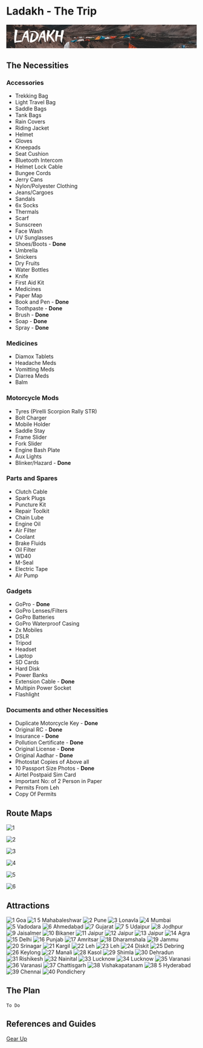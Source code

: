 # Ladakh - The Trip

![Ladakh](https://github.com/adharshgec/ladakh/blob/master/LADAKH.png?raw=true "Ladakh - The Trip")

## The Necessities

### Accessories

- Trekking Bag
- Light Travel Bag
- Saddle Bags
- Tank Bags
- Rain Covers
- Riding Jacket
- Helmet
- Gloves
- Kneepads
- Seat Cushion
- Bluetooth Intercom
- Helmet Lock Cable
- Bungee Cords
- Jerry Cans
- Nylon/Polyester Clothing
- Jeans/Cargoes
- Sandals
- 6x Socks
- Thermals
- Scarf
- Sunscreen
- Face Wash
- UV Sunglasses
- Shoes/Boots - **Done**
- Umbrella
- Snickers
- Dry Fruits
- Water Bottles
- Knife
- First Aid Kit
- Medicines
- Paper Map
- Book and Pen - **Done**
- Toothpaste - **Done**
- Brush - **Done**
- Soap - **Done**
- Spray - **Done**

### Medicines

- Diamox Tablets
- Headache Meds
- Vomitting Meds
- Diarrea Meds
- Balm

### Motorcycle Mods

- Tyres (Pirelli Scorpion Rally STR)
- Bolt Charger
- Mobile Holder
- Saddle Stay
- Frame Slider
- Fork Slider
- Engine Bash Plate
- Aux Lights
- Blinker/Hazard - **Done**

### Parts and Spares

- Clutch Cable
- Spark Plugs
- Puncture Kit
- Repair Toolkit
- Chain Lube
- Engine Oil
- Air Filter
- Coolant
- Brake Fluids
- Oil Filter
- WD40
- M-Seal
- Electric Tape
- Air Pump

### Gadgets

- GoPro - **Done**
- GoPro Lenses/Filters
- GoPro Batteries
- GoPro Waterproof Casing
- 2x Mobiles
- DSLR
- Tripod
- Headset
- Laptop
- SD Cards
- Hard Disk
- Power Banks
- Extension Cable - **Done**
- Multipin Power Socket
- Flashlight

### Documents and other Necessities

- Duplicate Motorcycle Key - **Done**
- Original RC - **Done**
- Insurance - **Done**
- Pollution Certificate - **Done**
- Original License - **Done**
- Original Aadhar - **Done**
- Photostat Copies of Above all
- 10 Passport Size Photos - **Done**
- Airtel Postpaid Sim Card
- Important No: of 2 Person in Paper
- Permits From Leh
- Copy Of Permits


## Route Maps


![1](https://user-images.githubusercontent.com/53763633/62466236-82e8d400-b7ae-11e9-86b1-deedf1ce29b8.png)

![2](https://user-images.githubusercontent.com/53763633/62466246-88deb500-b7ae-11e9-83a5-be38212839a0.png)

![3](https://user-images.githubusercontent.com/53763633/62466248-88deb500-b7ae-11e9-91d4-2a40a51af2f6.png)

![4](https://user-images.githubusercontent.com/53763633/62466250-89774b80-b7ae-11e9-8fc3-1e30deae86d4.png)

![5](https://user-images.githubusercontent.com/53763633/62466251-89774b80-b7ae-11e9-92fa-2c90412bbb33.png)

![6](https://user-images.githubusercontent.com/53763633/62466252-89774b80-b7ae-11e9-8ae3-179bd21e25fd.png)


## Attractions


![1 Goa](https://user-images.githubusercontent.com/53763633/62543511-a594ee80-b87b-11e9-9185-446520ddca21.png)
![1 5 Mahabaleshwar](https://user-images.githubusercontent.com/53763633/62543449-9b72f000-b87b-11e9-9132-ef82c4ae8a32.png)
![2 Pune](https://user-images.githubusercontent.com/53763633/62543450-9b72f000-b87b-11e9-9186-d1eabe2ad813.png)
![3 Lonavla](https://user-images.githubusercontent.com/53763633/62543451-9b72f000-b87b-11e9-8537-3163a955b253.png)
![4 Mumbai](https://user-images.githubusercontent.com/53763633/62543452-9c0b8680-b87b-11e9-8de7-bc7c34521cf3.png)
![5 Vadodara](https://user-images.githubusercontent.com/53763633/62543453-9c0b8680-b87b-11e9-8146-23d4764eecae.png)
![6 Ahmedabad](https://user-images.githubusercontent.com/53763633/62543454-9c0b8680-b87b-11e9-8b09-7453e44b19ef.png)
![7 Gujarat](https://user-images.githubusercontent.com/53763633/62543456-9ca41d00-b87b-11e9-994e-7ab3db940537.png)
![7 5 Udaipur](https://user-images.githubusercontent.com/53763633/62543458-9ca41d00-b87b-11e9-9361-15e7cc0b4abb.png)
![8 Jodhpur](https://user-images.githubusercontent.com/53763633/62543459-9d3cb380-b87b-11e9-9f75-ec86d8fa3e28.png)
![9 Jaisalmer](https://user-images.githubusercontent.com/53763633/62543461-9d3cb380-b87b-11e9-9ba1-f21bc2097ba8.png)
![10 Bikaner](https://user-images.githubusercontent.com/53763633/62543462-9dd54a00-b87b-11e9-9787-fd41ec6185a2.png)
![11 Jaipur](https://user-images.githubusercontent.com/53763633/62543463-9dd54a00-b87b-11e9-9e85-7ef276006e44.png)
![12 Jaipur](https://user-images.githubusercontent.com/53763633/62543464-9dd54a00-b87b-11e9-885b-f23f6f97bfe9.png)
![13 Jaipur](https://user-images.githubusercontent.com/53763633/62543465-9e6de080-b87b-11e9-955d-982880572f1d.png)
![14 Agra](https://user-images.githubusercontent.com/53763633/62543468-9e6de080-b87b-11e9-9e03-4852e66da4cb.png)
![15 Delhi](https://user-images.githubusercontent.com/53763633/62543469-9e6de080-b87b-11e9-923e-560c271318ec.png)
![16 Punjab](https://user-images.githubusercontent.com/53763633/62543470-9f067700-b87b-11e9-9575-7b44aa390248.png)
![17 Amritsar](https://user-images.githubusercontent.com/53763633/62543473-9f067700-b87b-11e9-9fb2-8468cf3a7a56.png)
![18 Dharamshala](https://user-images.githubusercontent.com/53763633/62543474-9f9f0d80-b87b-11e9-82fd-b4b3ea530969.png)
![19 Jammu](https://user-images.githubusercontent.com/53763633/62543475-9f9f0d80-b87b-11e9-8ae9-bc21f82c7937.png)
![20 Srinagar](https://user-images.githubusercontent.com/53763633/62543476-a037a400-b87b-11e9-9270-b4b20c34fdb5.png)
![21 Kargil](https://user-images.githubusercontent.com/53763633/62543477-a037a400-b87b-11e9-8d56-e0d5c6f60a3c.png)
![22 Leh](https://user-images.githubusercontent.com/53763633/62543480-a0d03a80-b87b-11e9-870c-6a620cafabec.png)
![23 Leh](https://user-images.githubusercontent.com/53763633/62543481-a0d03a80-b87b-11e9-8c7f-5ad6f7a691d8.png)
![24 Diskit](https://user-images.githubusercontent.com/53763633/62543482-a168d100-b87b-11e9-8e65-bfcf96c3e950.png)
![25 Debring](https://user-images.githubusercontent.com/53763633/62543483-a168d100-b87b-11e9-9108-b8e49dd73381.png)
![26 Keylong](https://user-images.githubusercontent.com/53763633/62543484-a168d100-b87b-11e9-9dd8-662aa2847c8a.png)
![27 Manali](https://user-images.githubusercontent.com/53763633/62543486-a2016780-b87b-11e9-963f-f2f340b6cb4e.png)
![28 Kasol](https://user-images.githubusercontent.com/53763633/62543487-a2016780-b87b-11e9-8907-51bd204453e2.png)
![29 Shimla](https://user-images.githubusercontent.com/53763633/62543490-a299fe00-b87b-11e9-857b-975fdea5369e.png)
![30 Dehradun](https://user-images.githubusercontent.com/53763633/62543492-a299fe00-b87b-11e9-9077-a9e38f228f9b.png)
![31 Rishikesh](https://user-images.githubusercontent.com/53763633/62543494-a299fe00-b87b-11e9-9502-3b9501ac4fc7.png)
![32 Nainital](https://user-images.githubusercontent.com/53763633/62543496-a3329480-b87b-11e9-9a99-36c82d8264dd.png)
![33 Lucknow](https://user-images.githubusercontent.com/53763633/62543497-a3329480-b87b-11e9-8621-640246734a22.png)
![34 Lucknow](https://user-images.githubusercontent.com/53763633/62543498-a3329480-b87b-11e9-9151-133a3f9a0cbf.png)
![35 Varanasi](https://user-images.githubusercontent.com/53763633/62543499-a3cb2b00-b87b-11e9-9775-ed7d7d9f4988.png)
![36 Varanasi](https://user-images.githubusercontent.com/53763633/62543500-a3cb2b00-b87b-11e9-8778-61fbe69d9c42.png)
![37 Chattisgarh](https://user-images.githubusercontent.com/53763633/62543501-a463c180-b87b-11e9-9505-4ea22979e338.png)
![38 Vishakapatanam](https://user-images.githubusercontent.com/53763633/62543503-a463c180-b87b-11e9-97fc-04226af2fc7e.png)
![38 5 Hyderabad](https://user-images.githubusercontent.com/53763633/62543505-a4fc5800-b87b-11e9-86af-746b730718d0.png)
![39 Chennai](https://user-images.githubusercontent.com/53763633/62543507-a4fc5800-b87b-11e9-8e53-47eb0ade7104.png)
![40 Pondichery](https://user-images.githubusercontent.com/53763633/62543509-a594ee80-b87b-11e9-8919-dfb07cabac5e.png)



## The Plan

    To Do

## References and Guides
[Gear Up](https://www.horizonsunlimited.com/gear-up)
